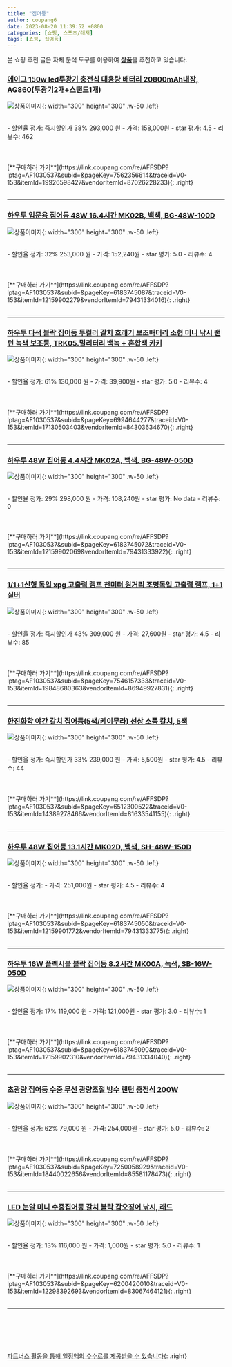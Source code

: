 ```yaml
---
title: "집어등"
author: coupang6
date: 2023-08-20 11:39:52 +0800
categories: [쇼핑, 스포츠/레저]
tags: [쇼핑, 집어등]
---
```


본 쇼핑 추천 글은 자체 분석 도구를 이용하여 [**상품**](https://link.coupang.com/a/bao1ui)을 추천하고 있습니다.

### [에이그 150w led투광기 충전식 대용량 배터리 20800mAh내장, AG860(투광기2개+스탠드1개)](https://link.coupang.com/re/AFFSDP?lptag=AF1030537&subid=&pageKey=7562356614&traceid=V0-153&itemId=19926598427&vendorItemId=87026228233)

![상품이미지](https://thumbnail8.coupangcdn.com/thumbnails/remote/230x230ex/image/vendor_inventory/97f1/1112cd7b3b34945e1331e9ef19df1547eb3c4fa2a52d73a8a0b1fdbb06c1.jpg){: width="300" height="300" .w-50 .left}


<br>
- 할인율 정가: 즉시할인가 38%  293,000   원
- 가격: 158,000원
- star 평가: 4.5
- 리뷰수: 462
<br>
<br>
<br>
<br>
[**구매하러 가기**](https://link.coupang.com/re/AFFSDP?lptag=AF1030537&subid=&pageKey=7562356614&traceid=V0-153&itemId=19926598427&vendorItemId=87026228233){: .right}
<br>
<br>

---

### [하우투 입문용 집어등 48W 16.4시간 MK02B, 백색, BG-48W-100D](https://link.coupang.com/re/AFFSDP?lptag=AF1030537&subid=&pageKey=6183745087&traceid=V0-153&itemId=12159902279&vendorItemId=79431334016)

![상품이미지](https://thumbnail9.coupangcdn.com/thumbnails/remote/230x230ex/image/retail/images/2021/11/16/13/5/ae5ac89c-aa21-4fd5-8684-2ca24daedf13.jpg){: width="300" height="300" .w-50 .left}


<br>
- 할인율 정가: 32%  253,000   원
- 가격: 152,240원
- star 평가: 5.0
- 리뷰수: 4
<br>
<br>
<br>
<br>
[**구매하러 가기**](https://link.coupang.com/re/AFFSDP?lptag=AF1030537&subid=&pageKey=6183745087&traceid=V0-153&itemId=12159902279&vendorItemId=79431334016){: .right}
<br>
<br>

---

### [하우투 다색 볼락 집어등 투컬러 갈치 호래기 보조배터리 소형 미니 낚시 랜턴 녹색 보조등, TRK05.밀리터리 백녹 + 혼합색 카키](https://link.coupang.com/re/AFFSDP?lptag=AF1030537&subid=&pageKey=6994644277&traceid=V0-153&itemId=17130503403&vendorItemId=84303634670)

![상품이미지](https://thumbnail9.coupangcdn.com/thumbnails/remote/230x230ex/image/vendor_inventory/629c/c55948406cfb90361960b91f0944be483fcc03c6aff8b2ebb66f4c1096a1.jpg){: width="300" height="300" .w-50 .left}


<br>
- 할인율 정가: 61%  130,000   원
- 가격: 39,900원
- star 평가: 5.0
- 리뷰수: 4
<br>
<br>
<br>
<br>
[**구매하러 가기**](https://link.coupang.com/re/AFFSDP?lptag=AF1030537&subid=&pageKey=6994644277&traceid=V0-153&itemId=17130503403&vendorItemId=84303634670){: .right}
<br>
<br>

---

### [하우투 48W 집어등 4.4시간 MK02A, 백색, BG-48W-050D](https://link.coupang.com/re/AFFSDP?lptag=AF1030537&subid=&pageKey=6183745072&traceid=V0-153&itemId=12159902069&vendorItemId=79431333922)

![상품이미지](https://thumbnail6.coupangcdn.com/thumbnails/remote/230x230ex/image/retail/images/2021/11/16/13/4/b76dff5b-9ad9-43bf-a1c8-37952355e771.jpg){: width="300" height="300" .w-50 .left}


<br>
- 할인율 정가: 29%  298,000   원
- 가격: 108,240원
- star 평가: No data
- 리뷰수: 0
<br>
<br>
<br>
<br>
[**구매하러 가기**](https://link.coupang.com/re/AFFSDP?lptag=AF1030537&subid=&pageKey=6183745072&traceid=V0-153&itemId=12159902069&vendorItemId=79431333922){: .right}
<br>
<br>

---

### [1/1+1신형 독일 xpg 고출력 램프 천미터 원거리 조명독일 고출력 램프, 1+1실버](https://link.coupang.com/re/AFFSDP?lptag=AF1030537&subid=&pageKey=7546157333&traceid=V0-153&itemId=19848680363&vendorItemId=86949927831)

![상품이미지](https://thumbnail10.coupangcdn.com/thumbnails/remote/230x230ex/image/vendor_inventory/e6df/5cf75adfd1e9254eed939f3613c774759badfeecd856967b396275509ef6.png){: width="300" height="300" .w-50 .left}


<br>
- 할인율 정가: 즉시할인가 43%  309,000   원
- 가격: 27,600원
- star 평가: 4.5
- 리뷰수: 85
<br>
<br>
<br>
<br>
[**구매하러 가기**](https://link.coupang.com/re/AFFSDP?lptag=AF1030537&subid=&pageKey=7546157333&traceid=V0-153&itemId=19848680363&vendorItemId=86949927831){: .right}
<br>
<br>

---

### [한진화학 야간 갈치 집어등(5색/케이무라) 선상 소품 칼치, 5색](https://link.coupang.com/re/AFFSDP?lptag=AF1030537&subid=&pageKey=6512300522&traceid=V0-153&itemId=14389278466&vendorItemId=81633541155)

![상품이미지](https://thumbnail9.coupangcdn.com/thumbnails/remote/230x230ex/image/vendor_inventory/aaad/28e483752adeece24da27459e1248370d9fe01c72ad70a7ecc1e0b914108.png){: width="300" height="300" .w-50 .left}


<br>
- 할인율 정가: 즉시할인가 33%  239,000   원
- 가격: 5,500원
- star 평가: 4.5
- 리뷰수: 44
<br>
<br>
<br>
<br>
[**구매하러 가기**](https://link.coupang.com/re/AFFSDP?lptag=AF1030537&subid=&pageKey=6512300522&traceid=V0-153&itemId=14389278466&vendorItemId=81633541155){: .right}
<br>
<br>

---

### [하우투 48W 집어등 13.1시간 MK02D, 백색, SH-48W-150D](https://link.coupang.com/re/AFFSDP?lptag=AF1030537&subid=&pageKey=6183745050&traceid=V0-153&itemId=12159901772&vendorItemId=79431333775)

![상품이미지](https://thumbnail7.coupangcdn.com/thumbnails/remote/230x230ex/image/retail/images/2021/11/16/13/7/9a97b8ad-529f-4ba4-86f7-c97a7ec045c6.jpg){: width="300" height="300" .w-50 .left}


<br>
- 할인율 정가: 
- 가격: 251,000원
- star 평가: 4.5
- 리뷰수: 4
<br>
<br>
<br>
<br>
[**구매하러 가기**](https://link.coupang.com/re/AFFSDP?lptag=AF1030537&subid=&pageKey=6183745050&traceid=V0-153&itemId=12159901772&vendorItemId=79431333775){: .right}
<br>
<br>

---

### [하우투 16W 플렉시볼 볼락 집어등 8.2시간 MK00A, 녹색, SB-16W-050D](https://link.coupang.com/re/AFFSDP?lptag=AF1030537&subid=&pageKey=6183745090&traceid=V0-153&itemId=12159902310&vendorItemId=79431334040)

![상품이미지](https://thumbnail10.coupangcdn.com/thumbnails/remote/230x230ex/image/retail/images/2021/11/16/13/0/4bc21791-725a-4e53-a457-01fb5a225644.jpg){: width="300" height="300" .w-50 .left}


<br>
- 할인율 정가: 17%  119,000   원
- 가격: 121,000원
- star 평가: 3.0
- 리뷰수: 1
<br>
<br>
<br>
<br>
[**구매하러 가기**](https://link.coupang.com/re/AFFSDP?lptag=AF1030537&subid=&pageKey=6183745090&traceid=V0-153&itemId=12159902310&vendorItemId=79431334040){: .right}
<br>
<br>

---

### [초광량 집어등 수중 무선 광량조절 방수 랜턴 충전식 200W](https://link.coupang.com/re/AFFSDP?lptag=AF1030537&subid=&pageKey=7250058929&traceid=V0-153&itemId=18440022656&vendorItemId=85581178473)

![상품이미지](https://thumbnail9.coupangcdn.com/thumbnails/remote/230x230ex/image/vendor_inventory/40f2/f9a4978f403cadcee5a54207dd1fd11879d75498c2afadd071814b59a93f.jpg){: width="300" height="300" .w-50 .left}


<br>
- 할인율 정가: 62%  79,000   원
- 가격: 254,000원
- star 평가: 5.0
- 리뷰수: 2
<br>
<br>
<br>
<br>
[**구매하러 가기**](https://link.coupang.com/re/AFFSDP?lptag=AF1030537&subid=&pageKey=7250058929&traceid=V0-153&itemId=18440022656&vendorItemId=85581178473){: .right}
<br>
<br>

---

### [LED 눈알 미니 수중집어등 갈치 볼락 갑오징어 낚시, 래드](https://link.coupang.com/re/AFFSDP?lptag=AF1030537&subid=&pageKey=6200420010&traceid=V0-153&itemId=12298392693&vendorItemId=83067464121)

![상품이미지](https://thumbnail6.coupangcdn.com/thumbnails/remote/230x230ex/image/vendor_inventory/1c24/65099067f03d53eaca156bfefffab2a7c0c037b52f5e0cb1f307f0dc7e22.jpg){: width="300" height="300" .w-50 .left}


<br>
- 할인율 정가: 13%  116,000   원
- 가격: 1,000원
- star 평가: 5.0
- 리뷰수: 1
<br>
<br>
<br>
<br>
[**구매하러 가기**](https://link.coupang.com/re/AFFSDP?lptag=AF1030537&subid=&pageKey=6200420010&traceid=V0-153&itemId=12298392693&vendorItemId=83067464121){: .right}
<br>
<br>

---
<br><br><br><br><br> [파트너스 활동을 통해 일정액의 수수료를 제공받을 수 있습니다](https://link.coupang.com/a/bao1ui){: .right}
